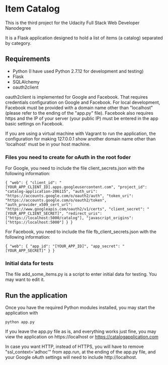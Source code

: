 # Item Catalog

This is the third project for the Udacity Full Stack Web Developer Nanodegree

It is a Flask application designed to hold a list of items (a catalog) separated by category.


## Requirements

- Python (I have used Python 2.7.12 for development and testing)
- Flask
- SQLAlchemy
- oauth2client

oauth2client is implemented for Google and Facebook. That requires credentials configuration on Google and Facebook. For local development, Facebook must be provided with a domain name other than "localhost" (please refer to the ending of the "app.py" file). Facebook also requires https and the IP of your server (your public IP) must be entered in the app basic settings on Facebook.

If you are using a virtual machine with Vagrant to run the application, the configuration for making 127.0.0.1 show another domain name other than 'localhost' must be in your host machine.

### Files you need to create for oAuth in the root foder

For Google, you need to include the file client_secrets.json with the following information:

`{
  "web": {
    "client_id": "[YOUR_APP_CLIENT_ID].apps.googleusercontent.com",
    "project_id": "catalog-application-206115",
    "auth_uri": "https://accounts.google.com/o/oauth2/auth",
    "token_uri": "https://accounts.google.com/o/oauth2/token",
    "auth_provider_x509_cert_url": "https://www.googleapis.com/oauth2/v1/certs",
    "client_secret": "[YOUR_APP_CLIENT_SECRET]",
    "redirect_uris": ["https://localhost:5000/catalog"],
    "javascript_origins": ["https://localhost:5000"]
  }
}`

For Facebook, you need to include the file fb_client_secrets.json with the following information:

`{
  "web": {
    "app_id": "[YOUR_APP_ID]",
    "app_secret": "[YOUR_APP_SECRET]"
  }
}`

### Initial data for tests

The file add_some_items.py is a script to enter initial data for testing. You may want to edit it.

## Run the application

Once you have the required Python modules installed, you may start the application with

`python app.py`

If you leave the app.py file as is, and everything works just fine, you may view the application on https://localhost or https://catalogapplication.com

In case you want HTTP, instead of HTTPS, you will have to remove "ssl_context='adhoc'" from app.run, at the ending of the app.py file, and your Google oAuth settings will need to include http://localhost.  
